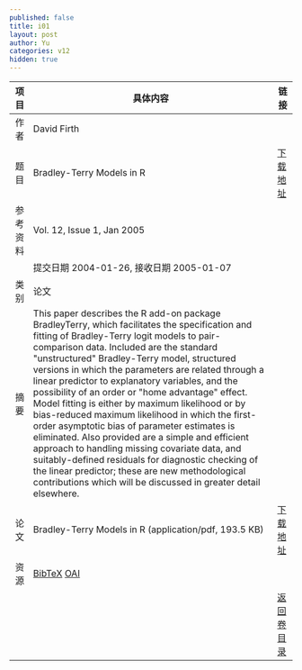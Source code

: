 ```yaml
---
published: false
title: i01
layout: post
author: Yu
categories: v12
hidden: true
---
```


| 项目 | 具体内容 | 链接 |
|---:|---|---|
| 作者 | David Firth| |
| 题目 |Bradley-Terry Models in R | [下载地址](http://www.jstatsoft.org/v12/i01/paper) |
| 参考资料 |Vol. 12, Issue 1, Jan 2005 | |
| | 提交日期 2004-01-26, 接收日期 2005-01-07| | 
| 类别 | 论文| |
| 摘要 | This paper describes the R add-on package BradleyTerry, which facilitates the specification and fitting of Bradley-Terry logit models to pair-comparison data. Included are the standard "unstructured" Bradley-Terry model, structured versions in which the parameters are related through a linear predictor to explanatory variables, and the possibility of an order or "home advantage" effect. Model fitting is either by maximum likelihood or by bias-reduced maximum likelihood in which the first-order asymptotic bias of parameter estimates is eliminated. Also provided are a simple and efficient approach to handling missing covariate data, and suitably-defined residuals for diagnostic checking of the linear predictor; these are new methodological contributions which will be discussed in greater detail elsewhere.| |
| 论文 | Bradley-Terry Models in R  (application/pdf, 193.5 KB)| [下载地址](http://www.jstatsoft.org/v12/i01/paper) |
| 资源 | [BibTeX](http://www.jstatsoft.org/v12/i01/bibtex) [OAI](http://www.jstatsoft.org/oai?verb=GetRecord&identifier=oai.jstatsoft/v12/i01&prefix=oai_dc)| |
| |  | [返回卷目录]({{site.baseurl}}/volume/v12.html) |